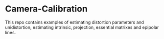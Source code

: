 # Camera-Calibration
This repo contains examples of estimating distortion parameters and unidistortion, estimating intrinsic, projection, essential matrixes and epipolar lines.
